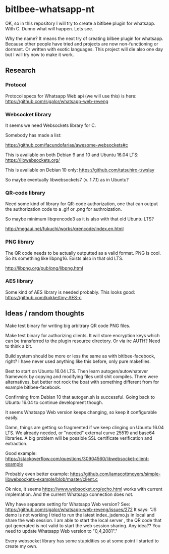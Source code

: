 # bitlbee-whatsapp-nt

OK, so in this repository I will try to create a bitlbee
plugin for whatsapp. With C. Dunno what will happen. Lets see.

Why the name? It means the next try of creating bilbee
plugin for whatsapp. Because other people have tried and
projects are now non-functioning or dormant. Or written
with exotic languages. This project will die also one day
but I will try now to make it work.

## Research
### Protocol
Protocol specs for Whatsapp Web api (we will use this)
is here:
https://github.com/sigalor/whatsapp-web-reveng

### Websocket library
It seems we need Websockets library for C.

Somebody has made a list:

https://github.com/facundofarias/awesome-websockets#c

This is available on both Debian 9 and 10 and Ubuntu 16.04 LTS:
https://libwebsockets.org/

This is available on Debian 10 only:
https://github.com/tatsuhiro-t/wslay

So maybe eventually libwebsockets7 (v. 1.7.1) as in Ubuntu?

### QR-code library
Need some kind of library for QR-code authorization, one
that can output the authorization code to a .gif or .png
for authroization.

So maybe minimum libqrencode3 as it is also with that old Ubuntu LTS?

http://megaui.net/fukuchi/works/qrencode/index.en.html

### PNG library

The QR code needs to be actually outputted as a valid format.
PNG is cool. So its something like libpng16. Exists also in that old
LTS.

http://libpng.org/pub/png/libpng.html

### AES library
Some kind of AES library is needed probably. This looks good:
https://github.com/kokke/tiny-AES-c

## Ideas / random thoughts
Make test binary for writing big arbitrary QR code PNG files.

Make test binary for authorizing clients. It will store
encryption keys which can be transferred to the plugin resource directory.
Or via irc AUTH? Need to think a bit.

Build system should be more or less the same as with bitlbee-facebook,
right? I have never used anything like this before, only pure makefiles.

Best to start on Ubuntu 16.04 LTS. Then learn autogen/autowhatever
framework by copying and modifying files until shit compiles.
There were alternatives, but better not rock the boat with something
different from for example bitlbee-facebook.

Confirming from Debian 10 that autogen.sh is successful. Going back
to Ubuntu 16.04 to continue development though.

It seems Whatsapp Web version keeps changing, so keep it configurable
easily.

Damn, things are getting so fragmented if we keep clinging on
Ubuntu 16.04 LTS. We already needed, or "needed" external curve 25519 and
base64 libraries. A big problem will be possible SSL certificate
verification and extraction.

Good example:
https://stackoverflow.com/questions/30904560/libwebsocket-client-example

Probably even better example:
https://github.com/iamscottmoyers/simple-libwebsockets-example/blob/master/client.c

Ok nice, it seems https://www.websocket.org/echo.html works with current implemation.
And the current Whatsapp connection does not.

Why have separate setting for Whatsapp Web version? See:
https://github.com/sigalor/whatsapp-web-reveng/issues/272
It says:
"JS demo is not working
I tried to run the latest index_jsdemo.js in local and share the web session.
I am able to start the local server , the QR code that got generated is not valid to
start the web session sharing. Any idea??
You need to update Whatsapp Web version to "0,4,2081"."

Every websocket library has some stupidities so at some point I started to create my own.
